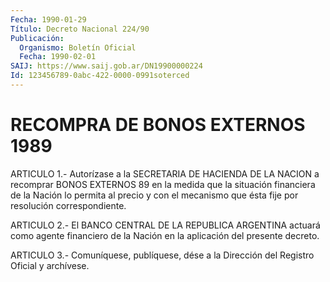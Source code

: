 ```yaml
---
Fecha: 1990-01-29
Título: Decreto Nacional 224/90
Publicación:
  Organismo: Boletín Oficial
  Fecha: 1990-02-01
SAIJ: https://www.saij.gob.ar/DN19900000224
Id: 123456789-0abc-422-0000-0991soterced
---
```

# RECOMPRA DE BONOS EXTERNOS 1989

<a id="1"></a>
ARTICULO  1.-  Autorízase  a  la  SECRETARIA DE HACIENDA DE LA NACION a recomprar BONOS EXTERNOS 89 en  la medida que la situación financiera de la Nación lo permita al precio  y  con  el  mecanismo que ésta fije por resolución correspondiente.

<a id="2"></a>
ARTICULO 2.- El BANCO CENTRAL DE LA REPUBLICA ARGENTINA actuará como  agente  financiero de la Nación en la aplicación del presente decreto.

<a id="3"></a>
ARTICULO  3.- Comuníquese, publíquese, dése a la Dirección del Registro Oficial y archívese.